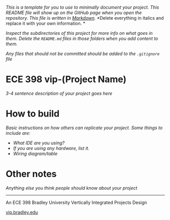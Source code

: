 *This is a template for you to use to minimally document your project. This README*
*file will show up on the GitHub page when you open the repository. This file is*
*written in [Markdown](https://docs.github.com/en/get-started/writing-on-github/getting-started-with-writing-and-formatting-on-github/basic-writing-and-formatting-syntax).*
*Delete everything in italics and replace it with your own information. *

*Inspect the subdirectories of this project for more info on what goes in them.*
*Delete the `README.md` files in those folders when you add content to them.*

*Any files that should not be committed should be added to the `.gitignore` file*

# ECE 398 vip-(Project Name)

*3-4 sentence description of your project goes here*

# How to build

*Basic instructions on how others can replicate your project. Some things to include are:*

- *What IDE are you using?*
- *If you are using any hardware, list it.*
- *Wiring diagram/table*

# Other notes

*Anything else you think people should know about your project*

---

An ECE 398 Bradley University Vertically Integrated Projects Design

[vip.bradley.edu](https://vip.bradley.edu)